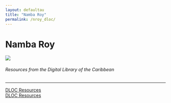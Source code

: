 ```yaml
---
layout: defaultau
title: "Namba Roy"
permalink: /nroy_dloc/
---
```

<!-- partial:index.partial.html -->
<div class="content">
    <h1>Namba Roy</h1>
    <div class="quote">
        <div><img src="https://t4.ftcdn.net/jpg/03/40/12/49/360_F_340124934_bz3pQTLrdFpH92ekknuaTHy8JuXgG7fi.jpg" class="logo"></div>
    </div>
    <body>
    <h6>Resources from the Digital Library of the Caribbean</h6><hr> 
        <a href="https://www.dloc.com/AA00030574/00001/images" target="_blank">DLOC Resources</a><br>
        <a href="https://www.dloc.com/UF00101459/00009/images/18" target="_blank">DLOC Resources</a><br>
    </body> 
          </div>
  <!-- partial -->
<script src='https://cdnjs.cloudflare.com/ajax/libs/jquery/3.1.1/jquery.min.js'></script><script  src="{{ site.baseurl }}/assets/js/authorscript.js"></script>